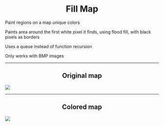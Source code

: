 <h1 align="center">Fill Map</h1>
<p>Paint regions on a map unique colors</p>
<p>Paints area around the first white pixel it finds, using flood fill, with black pixels as borders</p>
<p>Uses a queue instead of function recursion</p>
<p>Only works with BMP images</p>

<hr>

<h2 align="center">Original map</h2>
<img src="images/original.bmp"></img>

<hr>

<h2 align="center">Colored map</h2>
<img src="images/colored.bmp"></img>

